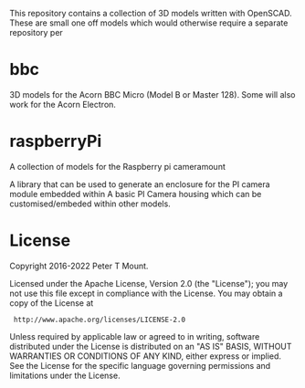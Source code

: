 This repository contains a collection of 3D models written with OpenSCAD.
These are small one off models which would otherwise require a separate repository per

# bbc

3D models for the Acorn BBC Micro (Model B or Master 128).
Some will also work for the Acorn Electron.

# raspberryPi

A collection of models for the Raspberry pi
cameramount

A library that can be used to generate an enclosure for the PI camera module embedded within 
A basic PI Camera housing which can be customised/embeded within other models.

License
=======

Copyright 2016-2022 Peter T Mount.

Licensed under the Apache License, Version 2.0 (the "License");
you may not use this file except in compliance with the License.
You may obtain a copy of the License at

     http://www.apache.org/licenses/LICENSE-2.0

Unless required by applicable law or agreed to in writing, software
distributed under the License is distributed on an "AS IS" BASIS,
WITHOUT WARRANTIES OR CONDITIONS OF ANY KIND, either express or implied.
See the License for the specific language governing permissions and
limitations under the License.
